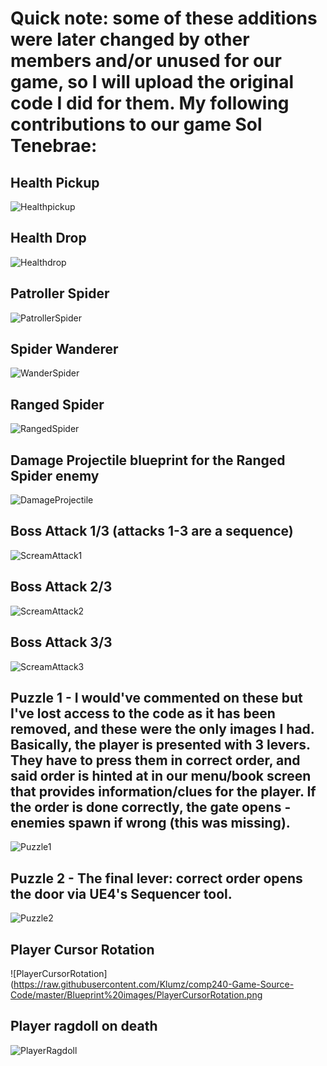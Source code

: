 

# Quick note: some of these additions were later changed by other members and/or unused for our game, so I will upload the original code I did for them. My following contributions to our game Sol Tenebrae:

## Health Pickup
![Healthpickup](https://raw.githubusercontent.com/Klumz/comp240-Game-Source-Code/master/Blueprint%20images/HealthPickup.png)


## Health Drop
![Healthdrop](https://raw.githubusercontent.com/Klumz/comp240-Game-Source-Code/master/Blueprint%20images/Health%20drop%20chance.png)


## Patroller Spider 
![PatrollerSpider](https://raw.githubusercontent.com/Klumz/comp240-Game-Source-Code/master/Blueprint%20images/PatrolSpider.png)


## Spider Wanderer
![WanderSpider](https://raw.githubusercontent.com/Klumz/comp240-Game-Source-Code/master/Blueprint%20images/RandomWander.png)


## Ranged Spider
![RangedSpider](https://raw.githubusercontent.com/Klumz/comp240-Game-Source-Code/master/Blueprint%20images/SpawnProjectile.png)


## Damage Projectile blueprint for the Ranged Spider enemy
![DamageProjectile](https://raw.githubusercontent.com/Klumz/comp240-Game-Source-Code/master/Blueprint%20images/ProjectileBP.png)


## Boss Attack 1/3 (attacks 1-3 are a sequence)
![ScreamAttack1](https://raw.githubusercontent.com/Klumz/comp240-Game-Source-Code/master/Blueprint%20images/BossAttack%20-%201.png)


## Boss Attack 2/3
![ScreamAttack2](https://raw.githubusercontent.com/Klumz/comp240-Game-Source-Code/master/Blueprint%20images/BossAttack%20-%202%20(followup).png)

## Boss Attack 3/3
![ScreamAttack3](https://raw.githubusercontent.com/Klumz/comp240-Game-Source-Code/master/Blueprint%20images/BossAttack%20-%203%20(final%20followup).png)


## Puzzle 1 - I would've commented on these but I've lost access to the code as it has been removed, and these were the only images I had. Basically, the player is presented with 3 levers. They have to press them in correct order, and said order is hinted at in our menu/book screen that provides information/clues for the player. If the order is done correctly, the gate opens - enemies spawn if wrong (this was missing).
![Puzzle1](https://raw.githubusercontent.com/Klumz/comp240-Game-Source-Code/master/Blueprint%20images/Puzzle%201.png)


## Puzzle 2 - The final lever: correct order opens the door via UE4's Sequencer tool.
![Puzzle2](https://raw.githubusercontent.com/Klumz/comp240-Game-Source-Code/master/Blueprint%20images/Puzzle%202.png)


## Player Cursor Rotation
![PlayerCursorRotation](https://raw.githubusercontent.com/Klumz/comp240-Game-Source-Code/master/Blueprint%20images/PlayerCursorRotation.png


## Player ragdoll on death
![PlayerRagdoll](https://raw.githubusercontent.com/Klumz/comp240-Game-Source-Code/master/Blueprint%20images/PlayerDeathRagdoll.png)
